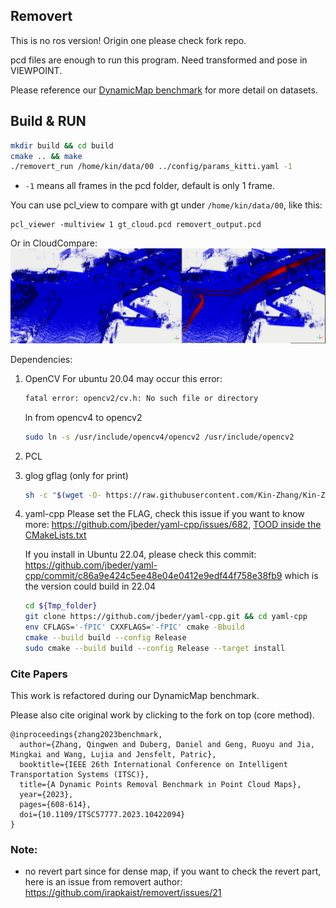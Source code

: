 Removert
---

This is no ros version! Origin one please check fork repo.

pcd files are enough to run this program. Need transformed and pose in VIEWPOINT. 

Please reference our [DynamicMap benchmark](https://github.com/KTH-RPL/DynamicMap_Benchmark) for more detail on datasets.

## Build & RUN
```bash
mkdir build && cd build
cmake .. && make
./removert_run /home/kin/data/00 ../config/params_kitti.yaml -1
```
- `-1` means all frames in the pcd folder, default is only 1 frame.


You can use pcl_view to compare with gt under `/home/kin/data/00`, like this:
```
pcl_viewer -multiview 1 gt_cloud.pcd removert_output.pcd
```
Or in CloudCompare:
![](assets/imgs/example.png)

Dependencies:
1. OpenCV
    For ubuntu 20.04 may occur this error:
    ```bash
    fatal error: opencv2/cv.h: No such file or directory
    ```
    ln from opencv4 to opencv2
    ```bash
    sudo ln -s /usr/include/opencv4/opencv2 /usr/include/opencv2
    ```

2. PCL

3. glog gflag (only for print)
   
    ```bash
    sh -c "$(wget -O- https://raw.githubusercontent.com/Kin-Zhang/Kin-Zhang/main/Dockerfiles/latest_glog_gflag.sh)"
    ```

4. yaml-cpp
    Please set the FLAG, check this issue if you want to know more: https://github.com/jbeder/yaml-cpp/issues/682, [TOOD inside the CMakeLists.txt](https://github.com/jbeder/yaml-cpp/issues/566)

    If you install in Ubuntu 22.04, please check this commit: https://github.com/jbeder/yaml-cpp/commit/c86a9e424c5ee48e04e0412e9edf44f758e38fb9 which is the version could build in 22.04

    ```sh
    cd ${Tmp_folder}
    git clone https://github.com/jbeder/yaml-cpp.git && cd yaml-cpp
    env CFLAGS='-fPIC' CXXFLAGS='-fPIC' cmake -Bbuild
    cmake --build build --config Release
    sudo cmake --build build --config Release --target install
    ```
    
### Cite Papers
This work is refactored during our DynamicMap benchmark. 

Please also cite original work by clicking to the fork on top (core method).

```
@inproceedings{zhang2023benchmark,
  author={Zhang, Qingwen and Duberg, Daniel and Geng, Ruoyu and Jia, Mingkai and Wang, Lujia and Jensfelt, Patric},
  booktitle={IEEE 26th International Conference on Intelligent Transportation Systems (ITSC)}, 
  title={A Dynamic Points Removal Benchmark in Point Cloud Maps}, 
  year={2023},
  pages={608-614},
  doi={10.1109/ITSC57777.2023.10422094}
}
```


### Note:

- no revert part since for dense map, if you want to check the revert part, here is an issue from removert author: https://github.com/irapkaist/removert/issues/21